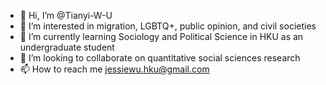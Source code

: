 - 👋 Hi, I’m @Tianyi-W-U
- 👀 I’m interested in migration, LGBTQ+, public opinion, and civil societies
- 🌱 I’m currently learning Sociology and Political Science in HKU as an undergraduate student
- 💞️ I’m looking to collaborate on quantitative social sciences research
- 📫 How to reach me jessiewu.hku@gmail.com

<!---
Tianyi-W-U/Tianyi-W-U is a ✨ special ✨ repository because its `README.md` (this file) appears on your GitHub profile.
You can click the Preview link to take a look at your changes.
--->
